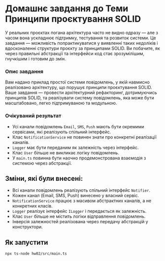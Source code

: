 # Домашнє завдання до Теми Принципи проєктування SOLID

У реальних проєктах погана архітектура часто не видно одразу — але з часом вона ускладнює підтримку, тестування та розвиток системи. Це завдання — можливість попрактикуватися у виявленні таких недоліків і вдосконаленні структури проєкту за принципами SOLID. Ви побачите, як через правильні абстракції та інтерфейси код стає зрозумілішим, гнучкішим і готовим до змін.

### Опис завдання

Вам надано приклад простої системи повідомлень, у якій навмисно реалізовано архітектуру, що порушує принципи проєктування SOLID. Ваше завдання — провести архітектурний рефакторинг, дотримуючись принципів SOLID, та реалізувати систему повідомлень, яка може бути масштабовано, легко підтримуваною та модульною.

### Очікуваний результат

- Усі канали повідомлень `Email`, `SMS`, `Push` мають бути окремими сервісами, які реалізують спільний інтерфейс.
- Клас `NotificationService` не повинен знати про конкретні реалізації каналів.
- `Logger` має бути переданим як залежність через інтерфейс.
- Клас `User` більше не викликає логіку повідомлень.
- У `main.ts` повинна бути наочно продемонстрована взаємодія з системою через абстракції.

## Зміни, які були внесені:

- Всі канали повідомлень реалізують спільний інтерфейс `Notifier`.
- Кожен канал (Email, SMS, Push) винесено у власний сервіс.
- `NotificationService` працює з масивом абстрактних каналів, а не конкретних класів.
- `Logger` реалізує інтерфейс `ILogger` і передається як залежність.
- Клас `User` більше не містить логіки відправлення повідомлень.
- Інверсія залежностей реалізована через передачу абстракцій у конструктори.

## Як запустити

```bash
npx ts-node hw02/src/main.ts

